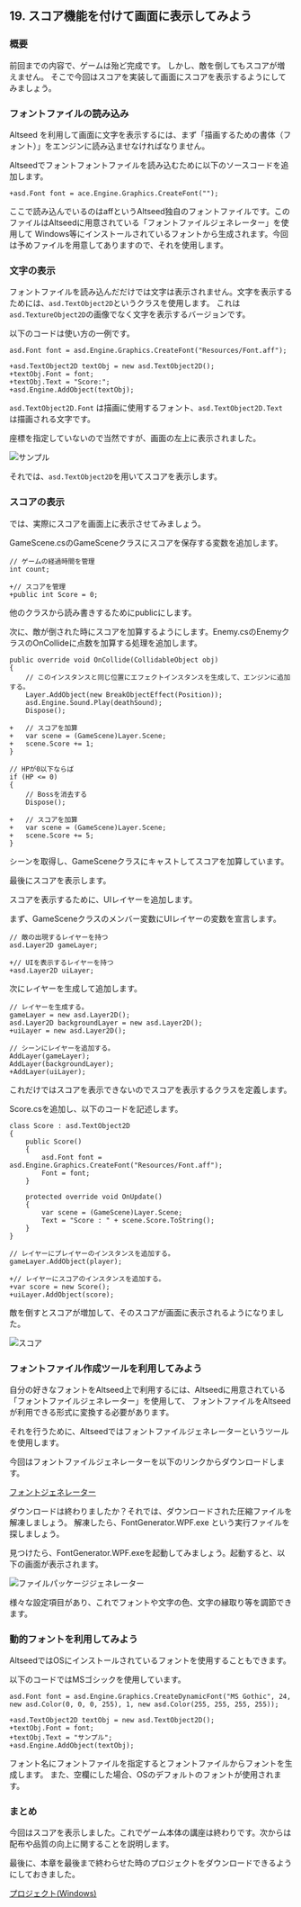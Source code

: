 ﻿## 19. スコア機能を付けて画面に表示してみよう

### 概要

前回までの内容で、ゲームは殆ど完成です。
しかし、敵を倒してもスコアが増えません。
そこで今回はスコアを実装して画面にスコアを表示するようにしてみましょう。

### フォントファイルの読み込み

Altseed を利用して画面に文字を表示するには、まず「描画するための書体（フォント）」をエンジンに読み込ませなければなりません。

Altseedでフォントフォントファイルを読み込むために以下のソースコードを追加します。

```
+asd.Font font = ace.Engine.Graphics.CreateFont("");
```

ここで読み込んでいるのはaffというAltseed独自のフォントファイルです。このファイルはAltseedに用意されている「フォントファイルジェネレーター」を使用して
Windows等にインストールされているフォントから生成されます。今回は予めファイルを用意してありますので、それを使用します。

### 文字の表示

フォントファイルを読み込んだだけでは文字は表示されません。文字を表示するためには、`asd.TextObject2D`というクラスを使用します。
これは`asd.TextureObject2D`の画像でなく文字を表示するバージョンです。

以下のコードは使い方の一例です。

```
asd.Font font = asd.Engine.Graphics.CreateFont("Resources/Font.aff");

+asd.TextObject2D textObj = new asd.TextObject2D();
+textObj.Font = font;
+textObj.Text = "Score:";
+asd.Engine.AddObject(textObj);
```

`asd.TextObject2D.Font` は描画に使用するフォント、`asd.TextObject2D.Text` は描画される文字です。

座標を指定していないので当然ですが、画面の左上に表示されました。

![サンプル](img/19_sample.png)

それでは、`asd.TextObject2D`を用いてスコアを表示します。

### スコアの表示

では、実際にスコアを画面上に表示させてみましょう。

GameScene.csのGameSceneクラスにスコアを保存する変数を追加します。

```
// ゲームの経過時間を管理
int count;

+// スコアを管理
+public int Score = 0;
```

他のクラスから読み書きするためにpublicにします。

次に、敵が倒された時にスコアを加算するようにします。Enemy.csのEnemyクラスのOnCollideに点数を加算する処理を追加します。


```
public override void OnCollide(CollidableObject obj)
{
	// このインスタンスと同じ位置にエフェクトインスタンスを生成して、エンジンに追加する。
	Layer.AddObject(new BreakObjectEffect(Position));
	asd.Engine.Sound.Play(deathSound);
	Dispose();

+	// スコアを加算
+	var scene = (GameScene)Layer.Scene;
+	scene.Score += 1;
}

```

```
// HPが0以下ならば
if (HP <= 0)
{
    // Bossを消去する
    Dispose();

+	// スコアを加算
+	var scene = (GameScene)Layer.Scene;
+	scene.Score += 5;
}
```

シーンを取得し、GameSceneクラスにキャストしてスコアを加算しています。

最後にスコアを表示します。

スコアを表示するために、UIレイヤーを追加します。

まず、GameSceneクラスのメンバー変数にUIレイヤーの変数を宣言します。

```
// 敵の出現するレイヤーを持つ
asd.Layer2D gameLayer;

+// UIを表示するレイヤーを持つ
+asd.Layer2D uiLayer;

```

次にレイヤーを生成して追加します。

```
// レイヤーを生成する。
gameLayer = new asd.Layer2D();
asd.Layer2D backgroundLayer = new asd.Layer2D();
+uiLayer = new asd.Layer2D();
```

```
// シーンにレイヤーを追加する。
AddLayer(gameLayer);
AddLayer(backgroundLayer);
+AddLayer(uiLayer);
```

これだけではスコアを表示できないのでスコアを表示するクラスを定義します。

Score.csを追加し、以下のコードを記述します。

```
class Score : asd.TextObject2D
{
	public Score()
	{
		asd.Font font = asd.Engine.Graphics.CreateFont("Resources/Font.aff");
		Font = font;
	}

	protected override void OnUpdate()
	{
		var scene = (GameScene)Layer.Scene;
		Text = "Score : " + scene.Score.ToString();
	}
}
```

```
// レイヤーにプレイヤーのインスタンスを追加する。
gameLayer.AddObject(player);

+// レイヤーにスコアのインスタンスを追加する。
+var score = new Score();
+uiLayer.AddObject(score);
```

敵を倒すとスコアが増加して、そのスコアが画面に表示されるようになりました。

![スコア](img/19_score.png)

### フォントファイル作成ツールを利用してみよう

自分の好きなフォントをAltseed上で利用するには、Altseedに用意されている「フォントファイルジェネレーター」を使用して、
フォントファイルをAltseedが利用できる形式に変換する必要があります。

それを行うために、Altseedではフォントファイルジェネレーターというツールを使用します。

今回はフォントファイルジェネレーターを以下のリンクからダウンロードします。

[フォントジェネレーター](Common/FontGenerator.zip?raw=true)

ダウンロードは終わりましたか？それでは、ダウンロードされた圧縮ファイルを解凍しましょう。
解凍したら、FontGenerator.WPF.exe という実行ファイルを探しましょう。

見つけたら、FontGenerator.WPF.exeを起動してみましょう。起動すると、以下の画面が表示されます。

![ファイルパッケージジェネレーター](img/19_fontgenerator.png)

様々な設定項目があり、これでフォントや文字の色、文字の縁取り等を調節できます。

### 動的フォントを利用してみよう

AltseedではOSにインストールされているフォントを使用することもできます。

以下のコードではMSゴシックを使用しています。


```
asd.Font font = asd.Engine.Graphics.CreateDynamicFont("MS Gothic", 24, new asd.Color(0, 0, 0, 255), 1, new asd.Color(255, 255, 255, 255));

+asd.TextObject2D textObj = new asd.TextObject2D();
+textObj.Font = font;
+textObj.Text = "サンプル";
+asd.Engine.AddObject(textObj);
```

フォント名にフォントファイルを指定するとフォントファイルからフォントを生成します。
また、空欄にした場合、OSのデフォルトのフォントが使用されます。

### まとめ

今回はスコアを表示しました。これでゲーム本体の講座は終わりです。次からは配布や品質の向上に関することを説明します。

最後に、本章を最後まで終わらせた時のプロジェクトをダウンロードできるようにしておきました。

[プロジェクト(Windows)](Projects/STG19.zip?raw=true)